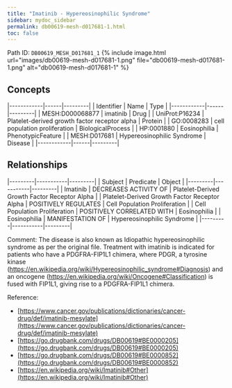 ```yaml
---
title: "Imatinib - Hypereosinophilic Syndrome"
sidebar: mydoc_sidebar
permalink: db00619-mesh-d017681-1.html
toc: false 
---
```



Path ID: `DB00619_MESH_D017681_1`
{% include image.html url="images/db00619-mesh-d017681-1.png" file="db00619-mesh-d017681-1.png" alt="db00619-mesh-d017681-1" %}

## Concepts

|------------|------|---------|
| Identifier | Name | Type    |
|------------|------|---------|
| MESH:D000068877 | imatinib | Drug |
| UniProt:P16234 | Platelet-derived growth factor receptor alpha | Protein |
| GO:0008283 | cell population proliferation | BiologicalProcess |
| HP:0001880 | Eosinophilia | PhenotypicFeature |
| MESH:D017681 | Hypereosinophilic Syndrome | Disease |
|------------|------|---------|

## Relationships

|---------|-----------|---------|
| Subject | Predicate | Object  |
|---------|-----------|---------|
| Imatinib | DECREASES ACTIVITY OF | Platelet-Derived Growth Factor Receptor Alpha |
| Platelet-Derived Growth Factor Receptor Alpha | POSITIVELY REGULATES | Cell Population Proliferation |
| Cell Population Proliferation | POSITIVELY CORRELATED WITH | Eosinophilia |
| Eosinophilia | MANIFESTATION OF | Hypereosinophilic Syndrome |
|---------|-----------|---------|

Comment: The disease is also known as Idiopathic hypereosinophilic syndrome as per the original file. Treatment with imatinib is indicated for patients who have a PDGFRA-FIP1L1 chimera, where PDGR, a tyrosine kinase (https://en.wikipedia.org/wiki/Hypereosinophilic_syndrome#Diagnosis) and an oncogene (https://en.wikipedia.org/wiki/Oncogene#Classification) is fused with FIP1L1, giving rise to a PDGFRA-FIP1L1 chimera.

Reference: 
  - [https://www.cancer.gov/publications/dictionaries/cancer-drug/def/imatinib-mesylate](https://www.cancer.gov/publications/dictionaries/cancer-drug/def/imatinib-mesylate)
  - [https://go.drugbank.com/drugs/DB00619#BE0000205](https://go.drugbank.com/drugs/DB00619#BE0000205)
  - [https://go.drugbank.com/drugs/DB00619#BE0000852](https://go.drugbank.com/drugs/DB00619#BE0000852)
  - [https://en.wikipedia.org/wiki/Imatinib#Other](https://en.wikipedia.org/wiki/Imatinib#Other)
